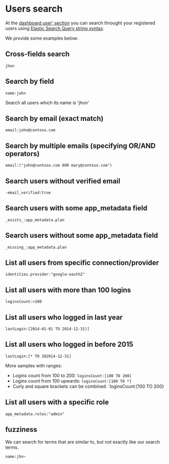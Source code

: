 # Users search

At the [dashboard user' section](https://manage.auth0.com/#/users) you can search throught your registered users
using [Elastic Search Query string syntax](http://www.elastic.co/guide/en/elasticsearch/reference/1.x/query-dsl-query-string-query.html#query-string-syntax).

We provide some examples below:

## Cross-fields search

```
jhon
```

## Search by field

```
name:john
```

Search all users which its name is 'jhon'

## Search by email (exact match)

```
email:john@contoso.com
```

## Search by multiple emails (specifying OR/AND operators)

```
email:("john@contoso.com 0OR mary@contoso.com")
```

## Search users without verified email

```
-email_verified:true
```

## Search users with some app_metadata field

```
_exists_:app_metadata.plan
```

## Search users without some app_metadata field

```
_missing_:app_metadata.plan
```

## List all users from specific connection/provider

```
identities.provider:"google-oauth2"
```

## List all users with more than 100 logins

```
loginsCount:>100
```

## List all users who logged in last year

```
lastLogin:[2014-01-01 TO 2014-12-31)]
```

## List all users who logged in before 2015

```
lastLogin:[* TO 202014-12-31]
```

More samples with ranges:

* Logins count from 100 to 200: `loginsCount:[100 TO 200]`
* Logins count from 100 upwards: `loginsCount:[100 TO *]`
* Curly and square brackets can be combined: `loginsCount:[100 TO 200}

## List all users with a specific role

```
app_metadata.roles:"admin"
```

## fuzziness
We can search for terms that are similar to, but not exactly like our search terms.

```
name:jhn~
```
